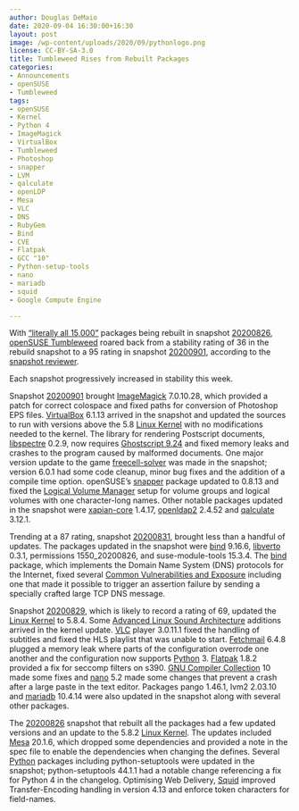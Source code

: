 ```yaml
---
author: Douglas DeMaio
date: 2020-09-04 16:30:00+16:30
layout: post
image: /wp-content/uploads/2020/09/pythonlogo.png
license: CC-BY-SA-3.0
title: Tumbleweed Rises from Rebuilt Packages
categories:
- Announcements
- openSUSE
- Tumbleweed
tags:
- openSUSE
- Kernel
- Python 4
- ImageMagick
- VirtualBox
- Tumbleweed
- Photoshop
- snapper
- LVM
- qalculate
- openLDP
- Mesa
- VLC
- DNS
- RubyGem
- Bind
- CVE
- Flatpak
- GCC "10"
- Python-setup-tools
- nano
- mariadb 
- squid
- Google Compute Engine

---
```


With [“literally all 15,000”](https://lists.opensuse.org/opensuse-factory/2020-08/msg00315.html) packages being rebuilt in snapshot [20200826](https://lists.opensuse.org/opensuse-factory/2020-08/msg00324.html), [openSUSE Tumbleweed](https://software.opensuse.org/distributions/tumbleweed) roared back from a  stability rating of 36 in the rebuild snapshot to a 95 rating in snapshot [20200901](https://lists.opensuse.org/opensuse-factory/2020-09/msg00047.html), according to the [snapshot reviewer](https://review.tumbleweed.boombatower.com/).

Each snapshot progressively increased in stability this week.

Snapshot [20200901](https://lists.opensuse.org/opensuse-factory/2020-09/msg00047.html) brought [ImageMagick](https://imagemagick.org/index.php) 7.0.10.28, which provided a patch for correct colospace and fixed paths for conversion of Photoshop EPS files. [VirtualBox](https://www.virtualbox.org/) 6.1.13 arrived in the snapshot and updated the sources to run with versions above the 5.8 [Linux Kernel](https://www.kernel.org/) with no modifications needed to the kernel. The library for rendering Postscript documents, [libspectre](https://www.freedesktop.org/wiki/Software/libspectre/) 0.2.9, now requires [Ghostscript 9.24](https://www.ghostscript.com/Ghostscript_9.24.html) and fixed memory leaks and crashes to the program caused by malformed documents. One major version update to the game [freecell-solver](https://fc-solve.shlomifish.org/) was made in the snapshot; version 6.0.1 had some code cleanup, minor bug fixes and the addition of a compile time option. openSUSE’s [snapper](https://en.opensuse.org/Portal:Snapper) package updated to 0.8.13 and fixed the [Logical Volume Manager](http://sourceware.org/git/?p=lvm2.git) setup for volume groups and logical volumes with one character-long names. Other notable packages updated in the snapshot were [xapian-core](https://xapian.org/) 1.4.17, [openldap2](https://www.openldap.org/) 2.4.52 and [qalculate ](https://qalculate.github.io/downloads.html)3.12.1.

Trending at a 87 rating, snapshot [20200831](https://lists.opensuse.org/opensuse-factory/2020-08/msg00230.html), brought less than a handful of updates. The packages updated in the snapshot were [bind](https://gitlab.isc.org/isc-projects/bind9/-/tree/main) 9.16.6, [libverto](https://github.com/latchset/libverto) 0.3.1, permissions 1550_20200826, and suse-module-tools 15.3.4. The [bind](https://gitlab.isc.org/isc-projects/bind9/-/tree/main) package, which implements the Domain Name System (DNS) protocols for the Internet, fixed several [Common Vulnerabilities and Exposure](https://en.wikipedia.org/wiki/Common_Vulnerabilities_and_Exposures) including one that made it possible to trigger an assertion failure by sending a specially crafted large TCP DNS message.

Snapshot [20200829](https://lists.opensuse.org/opensuse-factory/2020-08/msg00374.html), which is likely to record a rating of 69, updated the [Linux Kernel](https://www.kernel.org/) to 5.8.4. Some [Advanced Linux Sound Architecture](https://en.wikipedia.org/wiki/Advanced_Linux_Sound_Architecture) additions arrived in the kernel update. [VLC](https://www.videolan.org/vlc/index.html) player 3.0.11.1 fixed the handling of subtitles and fixed the HLS playlist that was unable to start. [Fetchmail](https://www.fetchmail.info/) 6.4.8 plugged a memory leak where parts of the configuration overrode one another and the configuration now supports [Python](https://www.python.org/) 3. [Flatpak](https://flatpak.org/) 1.8.2 provided a fix for seccomp filters on s390. [GNU Compiler Collection](https://gcc.gnu.org/) 10 made some fixes and [nano](https://www.nano-editor.org/) 5.2 made some changes that prevent a crash after a large paste in the text editor. Packages pango 1.46.1, lvm2 2.03.10 and [mariadb](https://mariadb.com) 10.4.14 were also updated in the snapshot along with several other packages.

The [20200826](https://lists.opensuse.org/opensuse-factory/2020-08/msg00324.html) snapshot that rebuilt all the packages had a few updated versions and an update to the 5.8.2 [Linux Kernel](https://www.kernel.org/). The updates included [Mesa](https://www.mesa3d.org/) 20.1.6, which dropped some dependencies and provided a note in the spec file to enable the dependencies when changing the defines. Several [Python](https://www.python.org/) packages including python-setuptools were updated in the snapshot; python-setuptools 44.1.1 had a notable change referencing a fix for Python 4 in the changelog. Optimising Web Delivery, [Squid](http://www.squid-cache.org/) improved Transfer-Encoding handling in version 4.13 and enforce token characters for field-names.
